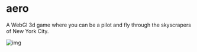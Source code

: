 # aero
A WebGl 3d game where you can be a pilot and fly through the skyscrapers of New York City.

![img](https://ntzamos.github.io/aero/img.png)